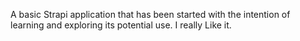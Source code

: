 A basic Strapi application that has been started with the intention of learning and exploring its potential use. I really Like it.
